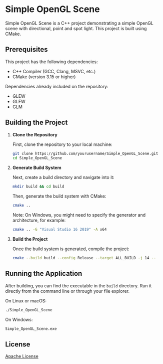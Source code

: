 # Simple OpenGL Scene

Simple OpenGL Scene is a C++ project demonstrating a simple OpenGL scene with directional, point and spot light. This project is built using CMake.

## Prerequisites

This project has the following dependencies:

- C++ Compiler (GCC, Clang, MSVC, etc.)
- CMake (version 3.15 or higher)

Dependencies already included on the repository:

- GLEW
- GLFW
- GLM

## Building the Project

1. **Clone the Repository**

    First, clone the repository to your local machine:

    ```sh
    git clone https://github.com/yourusername/Simple_OpenGL_Scene.git
    cd Simple_OpenGL_Scene
    ```

2. **Generate Build System**

    Next, create a build directory and navigate into it:

    ```sh
    mkdir build && cd build
    ```

    Then, generate the build system with CMake:

    ```sh
    cmake ..
    ```

    Note: On Windows, you might need to specify the generator and architecture, for example:

    ```sh
    cmake .. -G "Visual Studio 16 2019" -A x64
    ```

3. **Build the Project**

    Once the build system is generated, compile the project:

    ```sh
    cmake --build build --config Release --target ALL_BUILD -j 14 --
    ```

## Running the Application

After building, you can find the executable in the `build` directory. Run it directly from the command line or through your file explorer.

On Linux or macOS:

```sh
./Simple_OpenGL_Scene
```

On Windows:

```sh
Simple_OpenGL_Scene.exe
```

## License

[Apache License](LICENSE)
